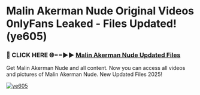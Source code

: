 # Malin Akerman Nude Original Videos 0nlyFans Leaked - Files Updated! (ye605)

<h3>🔴 CLICK HERE 🌐==►► <a href="https://tinyurl.com/4mcuefdz" rel="nofollow">Malin Akerman Nude Updated Files</a></h3>

Get Malin Akerman Nude and all content. Now you can access all videos and pictures of Malin Akerman Nude. New Updated Files 2025!

[![ye605](https://i.imgur.com/StAQSOY.gif)](https://tinyurl.com/4mcuefdz)

